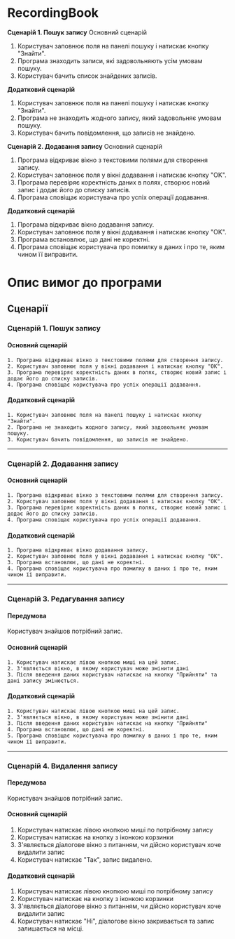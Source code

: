 # RecordingBook

**Сценарій 1. Пошук запису**
Основний сценарій
1. Користувач заповнює поля на панелі пошуку і натискає кнопку
"Знайти".
2. Програма знаходить записи, які задовольняють усім умовам пошуку.
3. Користувач бачить список знайдених записів.

**Додатковий сценарій**
1. Користувач заповнює поля на панелі пошуку і натискає кнопку
"Знайти".
2. Програма не знаходить жодного запису, який задовольняє умовам пошуку.
3. Користувач бачить повідомлення, що записів не знайдено.

**Сценарій 2. Додавання запису**
Основний сценарій
1. Програма відкриває вікно з текстовими полями для створення запису.
2. Користувач заповнює поля у вікні додавання і натискає кнопку "OK".
3. Програма перевіряє коректність даних в полях, створює новий запис і
додає його до списку записів.
4. Програма сповіщає користувача про успіх операції додавання.


**Додатковий сценарій**
1. Програма відкриває вікно додавання запису.
2. Користувач заповнює поля у вікні додавання і натискає кнопку "OK".
3. Програма встановлює, що дані не коректні.
4. Програма сповіщає користувача про помилку в даних і про те, яким
чином її виправити.

# Опис вимог до програми 

## Сценарії

### Сценарій 1. Пошук запису
#### Основний сценарій
	1. Програма відкриває вікно з текстовими полями для створення запису.
	2. Користувач заповнює поля у вікні додавання і натискає кнопку "OK".
	3. Програма перевіряє коректність даних в полях, створює новий запис і
	додає його до списку записів.
	4. Програма сповіщає користувача про успіх операції додавання.
#### Додатковий сценарій
	1. Користувач заповнює поля на панелі пошуку і натискає кнопку
	"Знайти".
	2. Програма не знаходить жодного запису, який задовольняє умовам пошуку.
	3. Користувач бачить повідомлення, що записів не знайдено.


------


### Сценарій 2. Додавання запису
#### Основний сценарій
	1. Програма відкриває вікно з текстовими полями для створення запису.
	2. Користувач заповнює поля у вікні додавання і натискає кнопку "OK".
	3. Програма перевіряє коректність даних в полях, створює новий запис і
	додає його до списку записів.
	4. Програма сповіщає користувача про успіх операції додавання.
#### Додатковий сценарій
	1. Програма відкриває вікно додавання запису.
	2. Користувач заповнює поля у вікні додавання і натискає кнопку "OK".
	3. Програма встановлює, що дані не коректні.
	4. Програма сповіщає користувача про помилку в даних і про те, яким
	чином її виправити.


------


### Сценарій 3. Редагування запису
#### Передумова
Користувач знайшов потрібний запис.
#### Основний сценарій
	1. Користувач натискає лівою кнопкою миші на цей запис.
	2. З'являється вікно, в якому користувач може змінити дані
	3. Після введення даних користувач натискає на кнопку "Прийняти" та дані запису змінюється.
#### Додатковий сценарій
	1. Користувач натискає лівою кнопкою миші на цей запис.
	2. З'являється вікно, в якому користувач може змінити дані
	3. Після введення даних користувач натискає на кнопку "Прийняти"
	4. Програма встановлює, що дані не коректні.
	5. Програма сповіщає користувача про помилку в даних і про те, яким
	чином її виправити.


---


### Сценарій 4. Видалення запису
#### Передумова
Користувач знайшов потрібний запис.
#### Основний сценарій
1. Користувач натискає лівою кнопкою миші по потрібному запису
2. Користувач натискає на кнопку з іконкою корзинки
3. З'являється діалогове вікно з питанням, чи дійсно користувач хоче видалити запис
4. Користувач натискає "Так", запис видалено.
#### Додатковий сценарій
1. Користувач натискає лівою кнопкою миші по потрібному запису
2. Користувач натискає на кнопку з іконкою корзинки
3. З'являється діалогове вікно з питанням, чи дійсно користувач хоче видалити запис
4. Користувач натискає "Ні", діалогове вікно закривається та запис залишається на місці.

